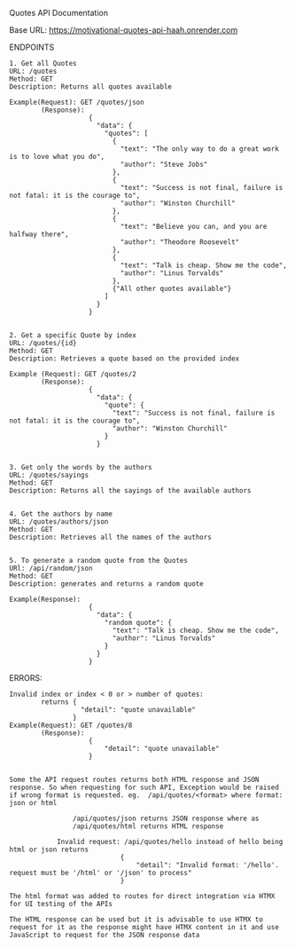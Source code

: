 Quotes API Documentation

Base URL: https://motivational-quotes-api-haah.onrender.com

ENDPOINTS

	1. Get all Quotes
	URL: /quotes
	Method: GET
	Description: Returns all quotes available

	Example(Request): GET /quotes/json
			(Response): 
						{
						  "data": {
						    "quotes": [
						      {
						        "text": "The only way to do a great work is to love what you do",
						        "author": "Steve Jobs"
						      },
						      {
						        "text": "Success is not final, failure is not fatal: it is the courage to",
						        "author": "Winston Churchill"
						      },
						      {
						        "text": "Believe you can, and you are halfway there",
						        "author": "Theodore Roosevelt"
						      },
						      {
						        "text": "Talk is cheap. Show me the code",
						        "author": "Linus Torvalds"
						      },
						      {"All other quotes available"}
						    ]
						  }
						}


	2. Get a specific Quote by index
	URL: /quotes/{id}
	Method: GET
	Description: Retrieves a quote based on the provided index

	Example (Request): GET /quotes/2
			(Response):
						{
						  "data": {
						    "quote": {
						      "text": "Success is not final, failure is not fatal: it is the courage to",
						      "author": "Winston Churchill"
						    }
						  }


	3. Get only the words by the authors
	URL: /quotes/sayings
	Method: GET
	Description: Returns all the sayings of the available authors


	4. Get the authors by name
	URL: /quotes/authors/json
	Method: GET
	Description: Retrieves all the names of the authors


	5. To generate a random quote from the Quotes
	URl: /api/random/json
	Method: GET
	Description: generates and returns a random quote

	Example(Response):
						{
						  "data": {
						    "random quote": {
						      "text": "Talk is cheap. Show me the code",
						      "author": "Linus Torvalds"
						    }
						  }
						}



ERRORS:
	
	Invalid index or index < 0 or > number of quotes:
			returns {
					  "detail": "quote unavailable"
					}
	Example(Request): GET /quotes/8
			(Response):
						{
	  						"detail": "quote unavailable"
						}


	Some the API request routes returns both HTML response and JSON response. So when requesting for such API, Exception would be raised if wrong format is requested. eg.  /api/quotes/<format> where format: json or html

					/api/quotes/json returns JSON response where as 
					/api/quotes/html returns HTML response

				Invalid request: /api/quotes/hello instead of hello being html or json returns
								{
									"detail": "Invalid format: '/hello'. request must be '/html' or '/json' to process"
								}

	The html format was added to routes for direct integration via HTMX for UI testing of the APIs

	The HTML response can be used but it is advisable to use HTMX to request for it as the response might have HTMX content in it and use JavaScript to request for the JSON response data